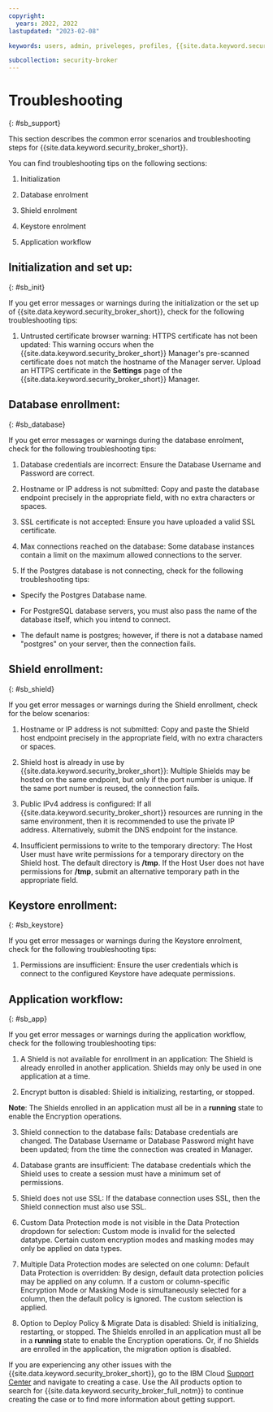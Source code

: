 ```yaml
---
copyright:
  years: 2022, 2022
lastupdated: "2023-02-08"

keywords: users, admin, priveleges, profiles, {{site.data.keyword.security_broker_short}} Manager, SMTP

subcollection: security-broker
---
```


# Troubleshooting
{: #sb_support}

This section describes the common error scenarios and troubleshooting
steps for {{site.data.keyword.security_broker_short}}.

You can find troubleshooting tips on the following sections:

1.  Initialization

2.  Database enrolment

3.  Shield enrolment

4.  Keystore enrolment

5.  Application workflow

## Initialization and set up:
{: #sb_init}

If you get error messages or warnings during the initialization or the
set up of {{site.data.keyword.security_broker_short}}, check for the following troubleshooting
tips:

1.  Untrusted certificate browser warning: HTTPS certificate has not
    been updated: This warning occurs when the {{site.data.keyword.security_broker_short}}
    Manager's pre-scanned certificate does not match the hostname of the
    Manager server. Upload an HTTPS certificate in the **Settings** page
    of the {{site.data.keyword.security_broker_short}} Manager.

## Database enrollment:
{: #sb_database}

If you get error messages or warnings during the database enrolment,
check for the following troubleshooting tips:

1.  Database credentials are incorrect: Ensure the Database Username and
    Password are correct.

2.  Hostname or IP address is not submitted: Copy and paste the database
    endpoint precisely in the appropriate field, with no extra
    characters or spaces.

3.  SSL certificate is not accepted: Ensure you have uploaded a valid
    SSL certificate.

4.  Max connections reached on the database: Some database instances
    contain a limit on the maximum allowed connections to the server.

5.  If the Postgres database is not connecting, check for the following
    troubleshooting tips:

-   Specify the Postgres Database name.

-   For PostgreSQL database servers, you must also pass the name of the
    database itself, which you intend to connect.

-   The default name is postgres; however, if there is not a database
    named "postgres" on your server, then the connection fails.

## Shield enrollment:
{: #sb_shield}

If you get error messages or warnings during the Shield enrollment,
check for the below scenarios:

1.  Hostname or IP address is not submitted: Copy and paste the Shield
    host endpoint precisely in the appropriate field, with no extra
    characters or spaces.

2.  Shield host is already in use by {{site.data.keyword.security_broker_short}}: Multiple
    Shields may be hosted on the same endpoint, but only if the port
    number is unique. If the same port number is reused, the connection
    fails.

3.  Public IPv4 address is configured: If all {{site.data.keyword.security_broker_short}}
    resources are running in the same environment, then it is
    recommended to use the private IP address. Alternatively, submit the
    DNS endpoint for the instance.

4.  Insufficient permissions to write to the temporary directory: The
    Host User must have write permissions for a temporary directory on
    the Shield host. The default directory is **/tmp**. If the Host User
    does not have permissions for **/tmp**, submit an alternative
    temporary path in the appropriate field.

## Keystore enrollment:
{: #sb_keystore}

If you get error messages or warnings during the Keystore enrolment,
check for the following troubleshooting tips:

1.  Permissions are insufficient: Ensure the user credentials which is
    connect to the configured Keystore have adequate permissions.

## Application workflow:
{: #sb_app}

If you get error messages or warnings during the application workflow,
check for the following troubleshooting tips:

1.  A Shield is not available for enrollment in an application: The
    Shield is already enrolled in another application. Shields may only
    be used in one application at a time.

2.  Encrypt button is disabled: Shield is initializing, restarting, or
    stopped.

**Note**: The Shields enrolled in an application must all be in a
**running** state to enable the Encryption operations.

3.  Shield connection to the database fails: Database credentials are
    changed. The Database Username or Database Password might have been
    updated; from the time the connection was created in Manager.

4.  Database grants are insufficient: The database credentials which the
    Shield uses to create a session must have a minimum set of
    permissions.

5.  Shield does not use SSL: If the database connection uses SSL, then
    the Shield connection must also use SSL.

6.  Custom Data Protection mode is not visible in the Data Protection
    dropdown for selection: Custom mode is invalid for the selected
    datatype. Certain custom encryption modes and masking modes may only
    be applied on data types.

7.  Multiple Data Protection modes are selected on one column: Default
    Data Protection is overridden: By design, default data protection
    policies may be applied on any column. If a custom or
    column-specific Encryption Mode or Masking Mode is simultaneously
    selected for a column, then the default policy is ignored. The
    custom selection is applied.

8.  Option to Deploy Policy & Migrate Data is disabled: Shield is
    initializing, restarting, or stopped. The Shields enrolled in an
    application must all be in a **running** state to enable the
    Encryption operations. Or, if no Shields are enrolled in the
    application, the migration option is disabled.

If you are experiencing any other issues with the {{site.data.keyword.security_broker_short}},
go to the IBM Cloud [Support Center](https://cloud.ibm.com/unifiedsupport/supportcenter) and navigate
to creating a case. Use the All products option to search for {{site.data.keyword.security_broker_full_notm}} to continue creating the case or to find more information about getting support.

